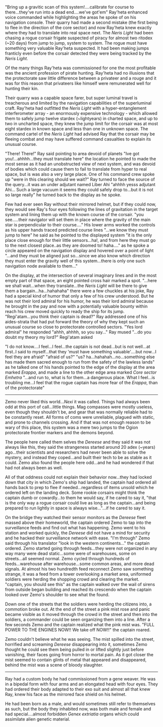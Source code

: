 "Bring up a gravitic scan of this system!....calibrate for course to there...they've run into a dead end....we've got'em" Ray'heta enhanced voice commanded while highlighting the areas he spoke of on his navigation console. Their quarry had made a second mistake (the first being to flee in the direction of the core sector) and now Ray'heta knew exactly where they had to translate into real space next. The _Neris Light_ had been chasing a rogue corsair frigate suspected of piracy for almost two ritodex (~20 days) from jump to jump, system to system. The rogue must have something very valuable Ray'heta suspected. It had been making jumps franticly even before the corsair detected they were being tracked by the _Neris Light_.

Of the many things Ray'heta was commissioned for one the most profitable was the ancient profession of pirate hunting. Ray'heta had no illusions that the protectorate saw little difference between a privateer and a rouge and it was for this reason that privateers like himself were remunerated well for hunting their kin.

Their quarry was a capable space farer, but super luminal travel is treacherous and limited by the navigation capabilities of the superluminal craft. Ray'heta had outfitted the _Neris Light_ with a hyper-entanglement interferometer array - an enormously expensive technology - which allowed them to safely jump twelve stardex (~lightyears) in charted space, and up to two in uncharted space, they knew the jump limit for the corsair was at most eight stardex in known space and less than one in unknown space. The command cartel of the _Neris Light_ had advised Ray that the corsair may be fleeing combat and may have suffered command casualties to explain its unusual course.

"There! There!" Ray said pointing to area devoid of planets "Ive got you!...ahhhh...they must translate here" the location he pointed to made the most sense as it had an unobstructed view of next system, and was devoid of bodies which could cause them to fail to translate from hyper to real space, but is was also a very large place. One of his command crew spoke up "were in this clearing should we wait?" Ray turned to face the source of the query...it was an under adjutant named Liber Ahi "ahhhh yesss adjutant Ahi... Such a large vacuum it seems they could safely drop to...but it is not so large really" he turned back to the display as he spoke.

Few had ever seen Ray without their mirrored helmet, but if they could now, they would see Ray's four eyes following the lines of gravitation in the target system and lining them up with the known course of the corsair. "you see.....their navigator will set them in place where the gravity of the main star is perpendicular to their course...." His lower arms worked the controls as his upper hands traced predicted course lines "...we know they must jump to here" he said as he pointed to the displayed system "it is the only place close enough for their little sensors...ha!, and from here they must go to the next closest place..as they are doomed to! haha...." as he spoke a circle appeared on the navigation display and hovered over a point of light "...and they must be aligned just so...since we also know which direction they must enter the gravity well of this system...there is only one such navigation node available to them..."

On the display, at the intersection of several imaginary lines and in the most empty part of that space, an eight pointed cross hair marked a spot. "...here we shall wait...when they translate...the _Neris Light_ will be there to give them a bargain...ha...hahahaha" there were a few chuckles at his joke, Ray had a special kind of humor that only a few of his crew understood. But he was not their lord admiral for his humor, he was their lord admiral because he brought in the pay and now with a potentially valuable bounty within reach his crew moved quickly to ready the ship for its jump. "Regi'atam...you think their captain is dead?" Ray addressed one of his aides-strata that had put forward the theory of why they kept such an unusual course so close to protectorate controlled sectors. "Yes lord admiral" he responded "ahhh, ahhhh, so you say..." Ray mused "...do you doubt my theory my lord?" Regi'atam asked

"I do not know....I feel...I feel...the captain is not dead...but is not well...at first..I said to myself...that they 'must have something valuable'....but now...I feel they are afraid"
"afraid of us?"
"us? ha...hahahah...no...something else has made them sacred enough to run from the safety of the lawless lands" as he talked one of his hands pointed to the edge of the display at the area marked _Erappa_, and made a line to the other edge area marked _Core sector Emhetra_ "...and run to, what is for them...a dangerous place. What I feel...is troubling me...I feel that the rogue captain has more fear of the _Erappa_, than of the protectorate"

------------------------------------------

Zemo never liked this world..._Nexi_ it was called. Things had always been odd at this port of call...little things. Mag compasses were mostly useless, even though they shouldn't be, and gear that was normally reliable had to be constantly reset. All forms of coms were unreliable, plagued with static, and prone to channels crossing. And if that was not enough reason to be wary of this place, this system was a mere two jumps to the Ogion protectorate frontier markers and the demons beyond.

The people here called them selves the _Dereese_ and they said it was not always like this, they said the strangeness started around 20 adex (~years) ago...their scientists and researchers had never been able to solve the mystery, and instead they coped...and built their tech to be as stable as it could. Zemo also found the people here odd...and he had wondered if that had not always been as well.

All of that oddness could not explain their behavior now...they had locked down that city in which Zemo's ship had landed, the captain had ordered all hands back to prep to flee if needed...regardless of items unsold which he ordered left on the landing deck. Some rookie corsairs might think the captain dumb or cowardly...to them he would say, if he cared to say it, "that is the only way a rogue corsair could live as long as the captain...and being prepared to run lightly in space is always wise..."...if he cared to say it.

On the bridge they watched their sensor monitors as the _Dereese_ fleet massed above their homeworld, the captain ordered Zemo to tap into the surveillance feeds and find out what has happening. Zemo went to his station and worked quickly, the _Dereese_ did not have a mind for security and he hacked their surveillance network with ease. "I'm through" Zemo said through his translator "look in the western continents..." the captain ordered. Zemo started going through feeds...they were not organized in any way many were dead static...some were of warehouses, some on streets...all seemed normal. Zemo cycled through hundreds of feeds...warehouse after warehouse...some common areas, and more dead signals. At almost his two hundredth feed reconnect Zemo saw something strange, it was a feed from a tower overlooking a market area, uniformed soldiers were herding the shopping crowd and clearing the market. "captain, you should see this" as the captain walked over the wail of sirens from outside began building and reached its crescendo when the captain looked over Zemo's shoulder to see what the found.

Down one of the streets that the soldiers were herding the citizens into, a commotion broke out. At the end of the street a pink mist rose and panic became visible as it moved through the crowd in the street and then into the soldiers, a commander could be seen organizing them into a line. After a few seconds Zemo and the captain realized what the pink mist was. "FULL POWER TO THE ENGINES NOW!! We take off NOW!!" the captain roared.

Zemo couldn't believe what he was seeing. The mist spilled into the street, horrified and screaming _Dereese_ disappearing into it, sometimes Zemo thought he could see them being pulled in or lifted slightly just before vanishing, their faces going from horror to mortal pain. As it got closer the mist seemed to contain glints of metal that appeared and disappeared, behind the mist was a scene of bloody slaughter.

------------------------------------------------------------


Ray had a custom body he had commissioned from a gene weaver. He was in a bipedal form with four arms and an elongated head with four eyes. They had ordered their body adapted to their exo suit and almost all that knew Ray, knew his face as the mirrored face shield on his helmet.

He had been born as a male, and would sometimes still refer to themselves as such, but the body they inhabited now, was both male and female and had special....almost forbidden _Genex extriatia_ organs which could assimilate alien genetic material.
